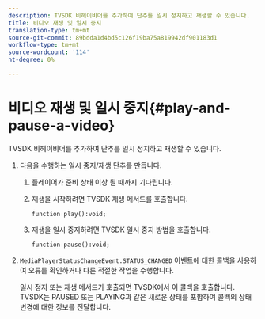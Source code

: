 ```yaml
---
description: TVSDK 비헤이비어를 추가하여 단추를 일시 정지하고 재생할 수 있습니다.
title: 비디오 재생 및 일시 중지
translation-type: tm+mt
source-git-commit: 89bdda1d4bd5c126f19ba75a819942df901183d1
workflow-type: tm+mt
source-wordcount: '114'
ht-degree: 0%

---
```



# 비디오 재생 및 일시 중지{#play-and-pause-a-video}

TVSDK 비헤이비어를 추가하여 단추를 일시 정지하고 재생할 수 있습니다.

1. 다음을 수행하는 일시 중지/재생 단추를 만듭니다.
   1. 플레이어가 준비 상태 이상 될 때까지 기다립니다.
   1. 재생을 시작하려면 TVSDK 재생 메서드를 호출합니다.

      ```
      function play():void;
      ```

   1. 재생을 일시 중지하려면 TVSDK 일시 중지 방법을 호출합니다.

      ```
      function pause():void;
      ```

1. `MediaPlayerStatusChangeEvent.STATUS_CHANGED` 이벤트에 대한 콜백을 사용하여 오류를 확인하거나 다른 적절한 작업을 수행합니다.

   일시 정지 또는 재생 메서드가 호출되면 TVSDK에서 이 콜백을 호출합니다. TVSDK는 PAUSED 또는 PLAYING과 같은 새로운 상태를 포함하여 콜백의 상태 변경에 대한 정보를 전달합니다.
